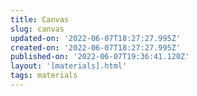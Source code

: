 ```yaml
---
title: Canvas
slug: canvas
updated-on: '2022-06-07T18:27:27.995Z'
created-on: '2022-06-07T18:27:27.995Z'
published-on: '2022-06-07T19:36:41.120Z'
layout: '[materials].html'
tags: materials
---
```



